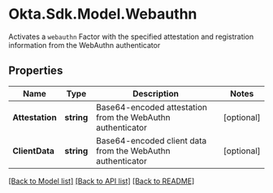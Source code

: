 # Okta.Sdk.Model.Webauthn
Activates a `webauthn` Factor with the specified attestation and registration information from the WebAuthn authenticator

## Properties

Name | Type | Description | Notes
------------ | ------------- | ------------- | -------------
**Attestation** | **string** | Base64-encoded attestation from the WebAuthn authenticator | [optional] 
**ClientData** | **string** | Base64-encoded client data from the WebAuthn authenticator | [optional] 

[[Back to Model list]](../README.md#documentation-for-models) [[Back to API list]](../README.md#documentation-for-api-endpoints) [[Back to README]](../README.md)

